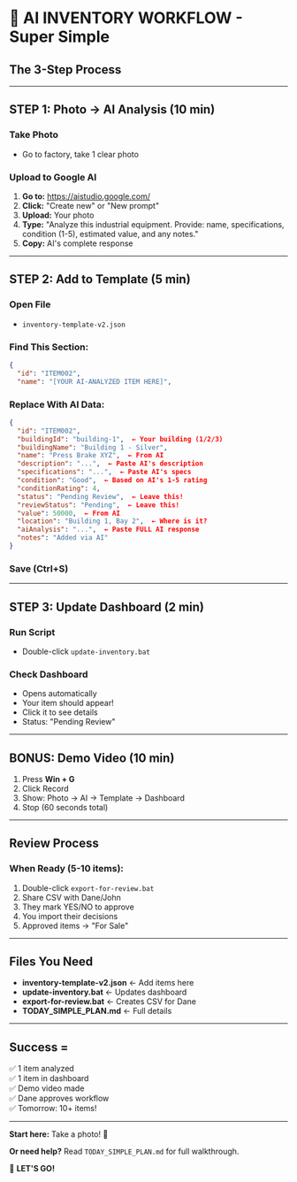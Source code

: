 # 🎯 AI INVENTORY WORKFLOW - Super Simple

## The 3-Step Process

---

## STEP 1: Photo → AI Analysis (10 min)

### Take Photo
- Go to factory, take 1 clear photo

### Upload to Google AI
1. **Go to:** https://aistudio.google.com/
2. **Click:** "Create new" or "New prompt"
3. **Upload:** Your photo
4. **Type:** "Analyze this industrial equipment. Provide: name, specifications, condition (1-5), estimated value, and any notes."
5. **Copy:** AI's complete response

---

## STEP 2: Add to Template (5 min)

### Open File
- `inventory-template-v2.json`

### Find This Section:
```json
{
  "id": "ITEM002",
  "name": "[YOUR AI-ANALYZED ITEM HERE]",
```

### Replace With AI Data:
```json
{
  "id": "ITEM002",
  "buildingId": "building-1",  ← Your building (1/2/3)
  "buildingName": "Building 1 - Silver",
  "name": "Press Brake XYZ",  ← From AI
  "description": "...",  ← Paste AI's description
  "specifications": "...",  ← Paste AI's specs
  "condition": "Good",  ← Based on AI's 1-5 rating
  "conditionRating": 4,
  "status": "Pending Review",  ← Leave this!
  "reviewStatus": "Pending",  ← Leave this!
  "value": 50000,  ← From AI
  "location": "Building 1, Bay 2",  ← Where is it?
  "aiAnalysis": "...",  ← Paste FULL AI response
  "notes": "Added via AI"
}
```

### Save (Ctrl+S)

---

## STEP 3: Update Dashboard (2 min)

### Run Script
- Double-click `update-inventory.bat`

### Check Dashboard
- Opens automatically
- Your item should appear!
- Click it to see details
- Status: "Pending Review"

---

## BONUS: Demo Video (10 min)

1. Press **Win + G**
2. Click Record
3. Show: Photo → AI → Template → Dashboard
4. Stop (60 seconds total)

---

## Review Process

### When Ready (5-10 items):
1. Double-click `export-for-review.bat`
2. Share CSV with Dane/John
3. They mark YES/NO to approve
4. You import their decisions
5. Approved items → "For Sale"

---

## Files You Need

- **inventory-template-v2.json** ← Add items here
- **update-inventory.bat** ← Updates dashboard
- **export-for-review.bat** ← Creates CSV for Dane
- **TODAY_SIMPLE_PLAN.md** ← Full details

---

## Success = 

✅ 1 item analyzed  
✅ 1 item in dashboard  
✅ Demo video made  
✅ Dane approves workflow  
✅ Tomorrow: 10+ items!

---

**Start here:** Take a photo! 📸

**Or need help?** Read `TODAY_SIMPLE_PLAN.md` for full walkthrough.

🚀 **LET'S GO!**
